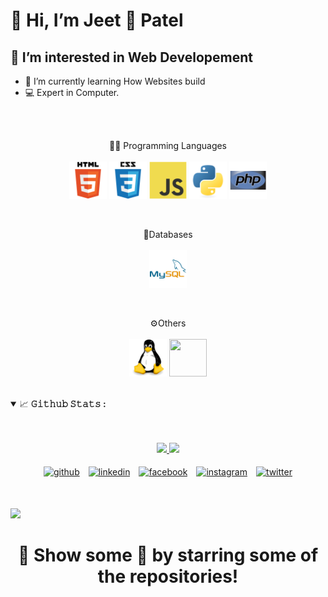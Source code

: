 <h1>👋 Hi, I’m Jeet 💙 Patel</h1>

## 👀 I’m interested in Web Developement
- 🌱 I’m currently learning How Websites build
- 💻 Expert in Computer. 

<br>
<br>

<p align="center">
👨‍💻 Programming Languages<br><br>
<code><img width="60" height="60" src="https://raw.githubusercontent.com/devicons/devicon/master/icons/html5/html5-original-wordmark.svg"/></code>
<code><img width="60" height="60" src="https://raw.githubusercontent.com/devicons/devicon/master/icons/css3/css3-original-wordmark.svg"/></code>
<code><img width="60" height="60" src="https://raw.githubusercontent.com/devicons/devicon/master/icons/javascript/javascript-original.svg"/></code>
<code><img width="60" height="60" src="https://raw.githubusercontent.com/devicons/devicon/master/icons/python/python-original.svg"/></code>
<code><img width="60" height="60" src="https://raw.githubusercontent.com/devicons/devicon/master/icons/php/php-original.svg"/></code>
</p>
<br>
<p align="center">
💾Databases<br><br>
<code><img width="60" height="60" src="https://raw.githubusercontent.com/devicons/devicon/master/icons/mysql/mysql-original-wordmark.svg"/></code>
</p>
<br/>
<p align="center">
⚙️Others<br><br>
<code><img width="60" height="60" src="https://raw.githubusercontent.com/devicons/devicon/master/icons/linux/linux-original.svg"/></code>
<code><img width="60" height="60" src="https://www.vectorlogo.zone/logos/git-scm/git-scm-icon.svg"/></code></p>
<br/>

<details open="">
<summary>
  <g-emoji class="g-emoji" alias="chart_with_upwards_trend" fallback-src="https://github.githubassets.com/images/icons/emoji/unicode/1f4c8.png">📈</g-emoji>
  <strong>𝙶𝚒𝚝𝚑𝚞𝚋 𝚂𝚝𝚊𝚝𝚜 : </strong>
</summary>
<br>
<br>

<p align="center">
  <a href="https://github.com/jeet404/">
	<img width="49.5%" src="https://github-readme-stats.vercel.app/api?username=jeet404&theme=gruvbox&hide_border=true&count_private=&include_all_commits=true"/>
    	<img width="49.5%" src="https://github-readme-streak-stats.herokuapp.com/?user=jeet404&theme=gruvbox&hide_border=true" />
  </a>
</p>

<p align="center" >
	<a href="https://github.com/jeet404"><img alt="github" width="10%" style="padding:5px" src="https://img.icons8.com/clouds/100/000000/github.png"/></a>
	<a href="https://www.linkedin.com/in/jeet404/"><img alt="linkedin" width="10%" style="padding:5px" src="https://img.icons8.com/clouds/100/000000/linkedin.png"/></a>
	<a href="https://www.facebook.com/jeet404.Patel/"><img alt="facebook" width="10%" style="padding:5px" src="https://img.icons8.com/clouds/100/000000/facebook-new.png"/></a>
	<a href="https://www.instagram.com/jeet404_/"><img alt="instagram" width="10%" style="padding:5px" src="https://img.icons8.com/clouds/100/000000/instagram.png"/></a>
  	<a href="https://twitter.com/jeet404_"><img alt="twitter" width="10%" style="padding:5px" src="https://img.icons8.com/clouds/100/000000/twitter.png"/></a>
</p>
<br/>

<!--![](https://github-profile-summary-cards.vercel.app/api/cards/profile-details?username=jeet404&theme=github_dark)-->
![](https://activity-graph.herokuapp.com/graph?username=jeet404&theme=gruvbox&hide_border=true&area=true)
#
<div align="center">
	<h1>🚀 Show some 💙 by starring some of the repositories!</h1>
</div>
<!---
jap1203/jap1203 is a ✨ special ✨ repository because its `README.md` (this file) appears on your GitHub profile.
You can click the Preview link to take a look at your changes.
--->
